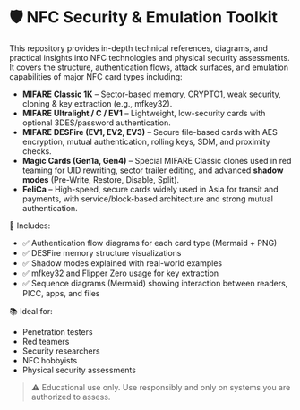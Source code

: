 # 🛡️ NFC Security & Emulation Toolkit

This repository provides in-depth technical references, diagrams, and practical insights into NFC technologies and physical security assessments. It covers the structure, authentication flows, attack surfaces, and emulation capabilities of major NFC card types including:

- **MIFARE Classic 1K** – Sector-based memory, CRYPTO1, weak security, cloning & key extraction (e.g., mfkey32).
- **MIFARE Ultralight / C / EV1** – Lightweight, low-security cards with optional 3DES/password authentication.
- **MIFARE DESFire (EV1, EV2, EV3)** – Secure file-based cards with AES encryption, mutual authentication, rolling keys, SDM, and proximity checks.
- **Magic Cards (Gen1a, Gen4)** – Special MIFARE Classic clones used in red teaming for UID rewriting, sector trailer editing, and advanced **shadow modes** (Pre-Write, Restore, Disable, Split).
- **FeliCa** – High-speed, secure cards widely used in Asia for transit and payments, with service/block-based architecture and strong mutual authentication.

🔧 Includes:
- ✅ Authentication flow diagrams for each card type (Mermaid + PNG)
- ✅ DESFire memory structure visualizations
- ✅ Shadow modes explained with real-world examples
- ✅ mfkey32 and Flipper Zero usage for key extraction
- ✅ Sequence diagrams (Mermaid) showing interaction between readers, PICC, apps, and files

📚 Ideal for:
- Penetration testers
- Red teamers
- Security researchers
- NFC hobbyists
- Physical security assessments

> ⚠️ Educational use only. Use responsibly and only on systems you are authorized to assess.
